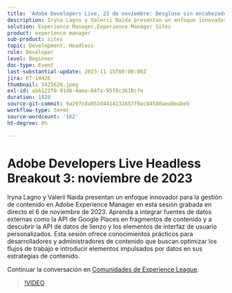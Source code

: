 ```yaml
---
title: 'Adobe Developers Live, 23 de noviembre: Desglose sin encabezado 3'
description: Iryna Lagno y Valerii Naida presentan un enfoque innovador para la gestión de contenido en Adobe Experience Manager en esta sesión grabada en directo el 6 de noviembre de 2023. Aprenda a integrar fuentes de datos externas como la API de Google Places en fragmentos de contenido y a descubrir la API de datos de lienzo y los elementos de interfaz de usuario personalizados. Esta sesión ofrece conocimientos prácticos para desarrolladores y administradores de contenido que buscan optimizar los flujos de trabajo e introducir elementos impulsados por datos en sus estrategias de contenido.
solution: Experience Manager,Experience Manager Sites
product: experience manager
sub-product: sites
topic: Development, Headless
role: Developer
level: Beginner
doc-type: Event
last-substantial-update: 2023-11-15T00:00:00Z
jira: KT-14426
thumbnail: 3425626.jpeg
exl-id: ab6122f0-91d6-4aee-84fa-95f8c3610cfe
duration: 1820
source-git-commit: 9a297cda953d4414131657f9ac84580aea0eabeb
workflow-type: tm+mt
source-wordcount: '162'
ht-degree: 0%

---
```


# Adobe Developers Live Headless Breakout 3: noviembre de 2023

Iryna Lagno y Valerii Naida presentan un enfoque innovador para la gestión de contenido en Adobe Experience Manager en esta sesión grabada en directo el 6 de noviembre de 2023. Aprenda a integrar fuentes de datos externas como la API de Google Places en fragmentos de contenido y a descubrir la API de datos de lienzo y los elementos de interfaz de usuario personalizados. Esta sesión ofrece conocimientos prácticos para desarrolladores y administradores de contenido que buscan optimizar los flujos de trabajo e introducir elementos impulsados por datos en sus estrategias de contenido.

Continuar la conversación en [Comunidades de Experience League](https://adobe.ly/48Rl57B).

>[!VIDEO](https://video.tv.adobe.com/v/3425626/?learn=on)
